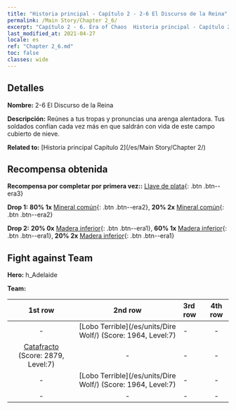 ```yaml
---
title: "Historia principal - Capítulo 2 - 2-6 El Discurso de la Reina"
permalink: /Main Story/Chapter 2_6/
excerpt: "Capítulo 2 - 6. Era of Chaos  Historia principal - Capítulo 2_6. 2-6 El Discurso de la Reina"
last_modified_at: 2021-04-27
locale: es
ref: "Chapter 2_6.md"
toc: false
classes: wide
---
```


## Detalles

 **Nombre:** 2-6 El Discurso de la Reina

 **Descripción:** Reúnes a tus tropas y pronuncias una arenga alentadora. Tus soldados confían cada vez más en que saldrán con vida de este campo cubierto de nieve.

 **Related to:** [Historia principal Capítulo 2](/es/Main Story/Chapter 2/)

## Recompensa obtenida

 **Recompensa por completar por primera vez::** [Llave de plata](/ItemsES/con_693/){: .btn .btn--era3}

 **Drop 1:** **80% 1x** [Mineral común](/ItemsES/mat_6/){: .btn .btn--era2}, **20% 2x** [Mineral común](/ItemsES/mat_6/){: .btn .btn--era2}

 **Drop 2:** **20% 0x** [Madera inferior](/ItemsES/mat_1/){: .btn .btn--era1}, **60% 1x** [Madera inferior](/ItemsES/mat_1/){: .btn .btn--era1}, **20% 2x** [Madera inferior](/ItemsES/mat_1/){: .btn .btn--era1}


## Fight against Team
 **Hero:** h_Adelaide

 **Team:**


  | 1st row | 2nd row | 3rd row | 4th row |
  |:----:|:----:|:----|:----:|
  | - | [Lobo Terrible](/es/units/Dire Wolf/) (Score: 1964, Level:7)  | - | - |
  | [Catafracto](/es/units/Cavalier/) (Score: 2879, Level:7)  | - | - | - |
  | - | [Lobo Terrible](/es/units/Dire Wolf/) (Score: 1964, Level:7)  | - | - |
  | - | - | - | - |



